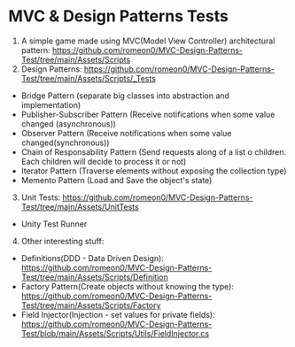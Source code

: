 # MVC & Design Patterns Tests

1. A simple game made using MVC(Model View Controller) architectural pattern:
  https://github.com/romeon0/MVC-Design-Patterns-Test/tree/main/Assets/Scripts
2. Design Patterns:
  https://github.com/romeon0/MVC-Design-Patterns-Test/tree/main/Assets/Scripts/_Tests
  * Bridge Pattern (separate big classes into abstraction and implementation)
  * Publisher-Subscriber Pattern (Receive notifications when some value changed (asynchronous))
  * Observer Pattern (Receive notifications when some value changed(synchronous))
  * Chain of Responsability Pattern (Send requests along of a list o children. Each children will decide to process it or not)
  * Iterator Pattern (Traverse elements without exposing the collection type)
  * Memento Pattern (Load and Save the object's state)
3. Unit Tests: 
  https://github.com/romeon0/MVC-Design-Patterns-Test/tree/main/Assets/UnitTests
 * Unity Test Runner
4. Other interesting stuff:
  * Definitions(DDD - Data Driven Design): https://github.com/romeon0/MVC-Design-Patterns-Test/tree/main/Assets/Scripts/Definition
  * Factory Pattern(Create objects without knowing the type): https://github.com/romeon0/MVC-Design-Patterns-Test/tree/main/Assets/Scripts/Factory
  * Field Injector(Injection - set values for private fields): https://github.com/romeon0/MVC-Design-Patterns-Test/blob/main/Assets/Scripts/Utils/FieldInjector.cs
